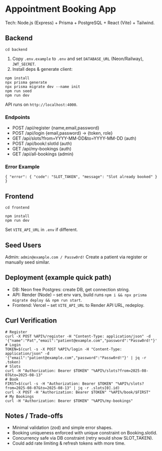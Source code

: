 # Appointment Booking App

Tech: Node.js (Express) + Prisma + PostgreSQL + React (Vite) + Tailwind.

## Backend
`cd backend`
1. Copy `.env.example` to `.env` and set `DATABASE_URL` (Neon/Railway), `JWT_SECRET`.
2. Install deps & generate client:
```
npm install
npx prisma generate
npx prisma migrate dev --name init
npm run seed
npm run dev
```
API runs on `http://localhost:4000`.

### Endpoints
- POST /api/register {name,email,password}
- POST /api/login {email,password} -> {token, role}
- GET /api/slots?from=YYYY-MM-DD&to=YYYY-MM-DD (auth)
- POST /api/book/:slotId (auth)
- GET /api/my-bookings (auth)
- GET /api/all-bookings (admin)

### Error Example
```
{ "error": { "code": "SLOT_TAKEN", "message": "Slot already booked" } }
```

## Frontend
`cd frontend`
```
npm install
npm run dev
```
Set `VITE_API_URL` in `.env` if different.

## Seed Users
Admin: `admin@example.com / Passw0rd!`
Create a patient via register or manually seed similar.

## Deployment (example quick path)
- DB: Neon free Postgres: create DB, get connection string.
- API: Render (Node) – set env vars, build runs `npm i && npx prisma migrate deploy && npm run start`.
- Frontend: Vercel – set `VITE_API_URL` to Render API URL, redeploy.

## Curl Verification
```
# Register
curl -X POST %API%/register -H "Content-Type: application/json" -d '{"name":"Pat","email":"patient@example.com","password":"Passw0rd!"}'
# Login
TOKEN=$(curl -s -X POST %API%/login -H "Content-Type: application/json" -d '{"email":"patient@example.com","password":"Passw0rd!"}' | jq -r .token)
# Slots
curl -H "Authorization: Bearer $TOKEN" "%API%/slots?from=2025-08-07&to=2025-08-13"
# Book
FIRST=$(curl -s -H "Authorization: Bearer $TOKEN" "%API%/slots?from=2025-08-07&to=2025-08-13" | jq -r .slots[0].id)
curl -X POST -H "Authorization: Bearer $TOKEN" "%API%/book/$FIRST"
# My Bookings
curl -H "Authorization: Bearer $TOKEN" "%API%/my-bookings"
```

## Notes / Trade-offs
- Minimal validation (zod) and simple error shapes.
- Booking uniqueness enforced with unique constraint on Booking.slotId.
- Concurrency safe via DB constraint (retry would show SLOT_TAKEN).
- Could add rate limiting & refresh tokens with more time.
